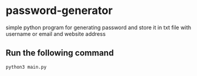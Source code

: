 # password-generator
simple python program for generating password and store it in txt file with username or email and website address

## Run the following command
```python
python3 main.py
```
